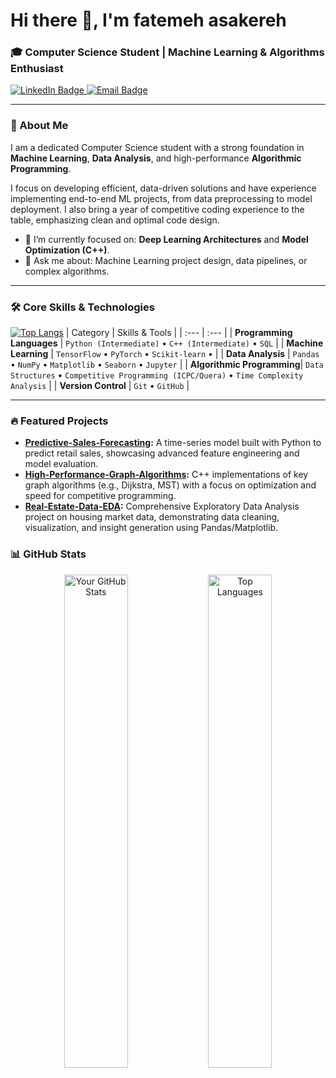 # Hi there 👋, I'm fatemeh asakereh

### 🎓 Computer Science Student | Machine Learning & Algorithms Enthusiast

<p align="left">
  <a href="[https://www.linkedin.com/in/fatemeh-asakereh-826b61266" target="_blank">
    <img src="https://img.shields.io/badge/-LinkedIn-blue?style=for-the-badge&logo=linkedin&logoColor=white" alt="LinkedIn Badge"/>
  </a>
  <a href="mailto:fatemehasakereh58@gmail.com" target="_blank">
    <img src="https://img.shields.io/badge/-Email-D14836?style=for-the-badge&logo=gmail&logoColor=white" alt="Email Badge"/>
  </a>
  </p>

---

### 🚀 About Me

I am a dedicated Computer Science student with a strong foundation in **Machine Learning**, **Data Analysis**, and high-performance **Algorithmic Programming**.

I focus on developing efficient, data-driven solutions and have experience implementing end-to-end ML projects, from data preprocessing to model deployment. I also bring a year of competitive coding experience to the table, emphasizing clean and optimal code design.

* 🔭 I’m currently focused on: **Deep Learning Architectures** and **Model Optimization (C++)**.
* 💬 Ask me about: Machine Learning project design, data pipelines, or complex algorithms.

---

### 🛠️ Core Skills & Technologies
[![Top Langs](https://github-readme-stats.vercel.app/api/top-langs/?username=fatmhanafow)](https://github.com/anuraghazra/github-readme-stats)
| Category | Skills & Tools |
| :--- | :--- |
| **Programming Languages** | `Python (Intermediate)` • `C++ (Intermediate)` • `SQL` |
| **Machine Learning** | `TensorFlow` • `PyTorch` • `Scikit-learn` • |
| **Data Analysis** | `Pandas` • `NumPy` • `Matplotlib` • `Seaborn` • `Jupyter` |
| **Algorithmic Programming**| `Data Structures` • `Competitive Programming (ICPC/Quera)` • `Time Complexity Analysis` |
| **Version Control** | `Git` • `GitHub` |

---

### 🔥 Featured Projects

* **[Predictive-Sales-Forecasting](Link_to_Repo):** A time-series model built with Python to predict retail sales, showcasing advanced feature engineering and model evaluation.
* **[High-Performance-Graph-Algorithms](Link_to_Repo):** C++ implementations of key graph algorithms (e.g., Dijkstra, MST) with a focus on optimization and speed for competitive programming.
* **[Real-Estate-Data-EDA](Link_to_Repo):** Comprehensive Exploratory Data Analysis project on housing market data, demonstrating data cleaning, visualization, and insight generation using Pandas/Matplotlib.


### 📊 GitHub Stats

<p align="center">
  <img src="YOUR_STATS_CARD_URL" alt="Your GitHub Stats" style="width: 45%;" />
  <img src="YOUR_LANGUAGES_CARD_URL" alt="Top Languages" style="width: 45%;" />
</p>
